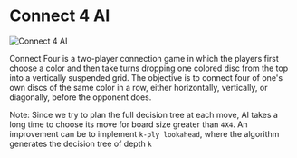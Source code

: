 # Connect 4 AI

<img src="https://miro.medium.com/v2/resize:fit:640/format:webp/0*HqTdkytsHijhlRsd.gif" alt="Connect 4 AI">

Connect Four is a two-player connection game in which the players first choose a color and then take turns dropping one colored disc from the top into a vertically suspended grid. The objective is to connect four of one's own discs of the same color in a row, either horizontally, vertically, or diagonally, before the opponent does.

Note: Since we try to plan the full decision tree at each move, AI takes a long time to choose its move for  board size greater than ```4X4```. An improvement can be to implement ```k-ply lookahead```, where the algorithm generates the decision tree of depth ```k```